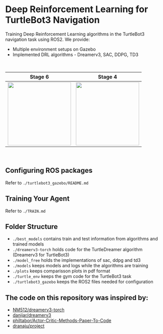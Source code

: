 # Deep Reinforcement Learning for TurtleBot3 Navigation

Training Deep Reinforcement Learning algorithms in the TurtleBot3 navigation task using ROS2. We provide:
- Multiple environment setups on Gazebo
- Implemented DRL algorithms - Dreamerv3, SAC, DDPG, TD3
<br>

| Stage 6 | Stage 4 |
| --- | --- |
| <img src="https://github.com/raulsteinmetz/turtlebot3-drl/assets/85199336/9f881aac-f87b-4b63-a323-655b47e3a18f" width="200"/> | <img src="https://github.com/raulsteinmetz/turtlebot3-drl/assets/85199336/007d7844-ebdb-47c3-b318-69e393d3c91d" width="200"/> |


<br>

## Configuring ROS packages
Refer to `./turtlebot3_gazebo/README.md`
  
## Training Your Agent
Refer to `./TRAIN.md`

## Folder Structure
- `./best_models` contains train and test information from algorithms and trained models
- `./dreamerv3-torch` holds code for the TurtleDreamer algorithm (Dreamerv3 for TurtleBot3)
- `./model_free` holds the implementations of sac, ddpg and td3
- `./models` keeps models and logs while the algorithms are training
- `./plots` keeps comparisson plots in pdf format
-  `./turtle_env` keeps the gym code for the TurtleBot3 task
-  `./turtlebot3_gazebo` keeps the ROS2 files needed for configuration  

## The code on this repository was inspired by:

- [NM512/dreamerv3-torch](https://github.com/NM512/dreamerv3-torch)
- [danijar/dreamerv3](https://github.com/danijar/dreamerv3)
- [philtabor/Actor-Critic-Methods-Paper-To-Code](https://github.com/philtabor/Actor-Critic-Methods-Paper-To-Code)
- [dranaju/project](https://github.com/dranaju/project)
